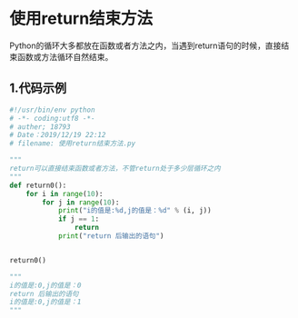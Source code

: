 # 使用return结束方法

Python的循环大多都放在函数或者方法之内，当遇到return语句的时候，直接结束函数或方法循环自然结束。

## 1.代码示例

``` python
#!/usr/bin/env python
# -*- coding:utf8 -*-
# auther; 18793
# Date：2019/12/19 22:12
# filename: 使用return结束方法.py

"""
return可以直接结束函数或者方法，不管return处于多少层循环之内
"""
def return0():
    for i in range(10):
        for j in range(10):
            print("i的值是:%d,j的值是：%d" % (i, j))
            if j == 1:
                return
            print("return 后输出的语句")


return0()

"""
i的值是:0,j的值是：0
return 后输出的语句
i的值是:0,j的值是：1
"""
```

